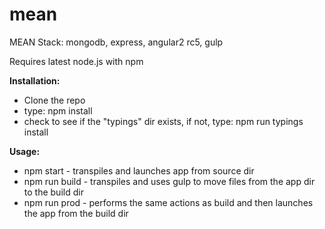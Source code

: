 # mean
MEAN Stack: mongodb, express, angular2 rc5, gulp

Requires latest node.js with npm

<strong>Installation:</strong>
<ul>
<li>Clone the repo</li>
<li>type: npm install</li>
<li>check to see if the "typings" dir exists, if not, type: npm run typings install</li>
</ul>
<strong>Usage:</strong>
<ul>
<li>npm start - transpiles and launches app from source dir</li>
<li>npm run build - transpiles and uses gulp to move files from the app dir to the build dir</li>
<li>npm run prod - performs the same actions as build and then launches the app from the build dir</li>
</ul>
